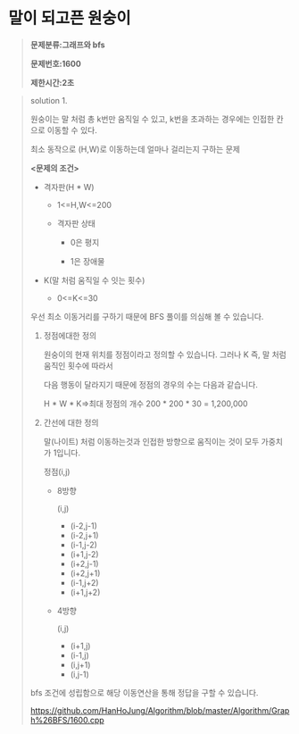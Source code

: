 # 말이 되고픈 원숭이

> **문제분류:그래프와 bfs**
>
> **문제번호:1600**
>
> **제한시간:2초**

> solution 1.
>
> 원숭이는 말 처럼 총 k번만 움직일 수 있고, k번을 초과하는 경우에는 인접한 칸으로 이동할 수 있다.
>
> 최소 동작으로 (H,W)로 이동하는데 얼마나 걸리는지 구하는 문제
>
> **<문제의 조건>**
>
> - 격자판(H * W)
>
>   - 1<=H,W<=200
>
>   - 격자판 상태
>
>     - 0은 평지
>
>     - 1은 장애물
>
>    
>
> - K(말 처럼 움직일 수 잇는 횟수)
>
>   - 0<=K<=30
>
> 우선 최소 이동거리를 구하기 때문에 BFS 풀이를 의심해 볼 수 있습니다. 
>
> 1. 정점에대한 정의
>
>    원숭이의 현재 위치를 정점이라고 정의할 수 있습니다. 그러나 K 즉, 말 처럼 움직인 횟수에 따라서
>
>    다음 행동이 달라지기 때문에 정점의 경우의 수는 다음과 같습니다. 
>
>    H * W * K=>최대 정점의 개수 200 * 200 * 30 = 1,200,000
>
>    
>
> 2. 간선에 대한 정의
>
>    말(나이트) 처럼 이동하는것과 인접한 방향으로 움직이는 것이 모두 가중치가 1입니다.
>
>    정점(i,j)
>
>    - 8방향
>
>      (i,j)
>
>      - (i-2,j-1)
>      - (i-2,j+1)
>      - (i-1,j-2)
>      - (i+1,j-2)
>      - (i+2,j-1)
>      - (i+2,j+1)
>      - (i-1,j+2)
>      - (i+1,j+2)
>
>    - 4방향
>
>      (i,j)
>
>      - (i+1,j)
>      - (i-1,j)
>      - (i,j+1)
>      - (i,j-1)
>
> bfs 조건에 성립함으로 해당 이동연산을 통해 정답을 구할 수 있습니다.
>
> https://github.com/HanHoJung/Algorithm/blob/master/Algorithm/Graph%26BFS/1600.cpp












